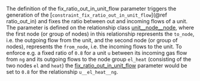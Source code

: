 The definition of the fix\_ratio\_out\_in\_unit\_flow parameter triggers the generation of the [`constraint_fix_ratio_out_in_unit_flow`](@ref ratio_out_in) and fixes the ratio between out and incoming flows of a unit. The parameter is defined on the relationship class [unit\_\_node\_\_node](@ref), where the first node (or group of nodes) in this relationship represents the `to_node`, i.e. the outgoing flow from the unit, and the second node (or group of nodes), represents the `from_node`, i.e. the incoming flows to the unit.
To enforce e.g. a fixed ratio of `0.8` for a unit `u` between its incoming gas flow from `ng` and its outgoing flows to the node group `el_heat` (consisting of the two nodes `el` and `heat`) the [fix\_ratio\_out\_in\_unit\_flow](@ref) parameter would be set to `0.8` for the relationship `u__el_heat__ng`.
